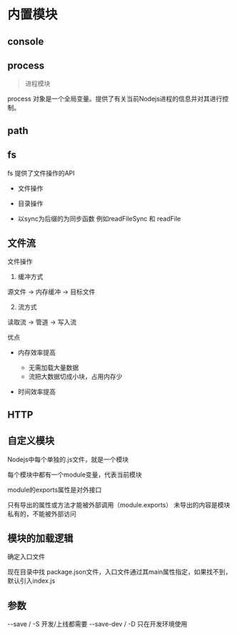 # 内置模块

## console

## process

> 进程模块

process 对象是一个全局变量。提供了有关当前Nodejs进程的信息并对其进行控制。

## path

## fs

fs 提供了文件操作的API

- 文件操作
- 目录操作

- 以sync为后缀的为同步函数 例如readFileSync 和 readFile

## 文件流

文件操作

1. 缓冲方式

源文件 -> 内存缓冲 -> 目标文件

2. 流方式

读取流 -> 管道 -> 写入流

优点

- 内存效率提高
  - 无需加载大量数据
  - 流把大数据切成小块，占用内存少

- 时间效率提高


## HTTP

## 自定义模块

Nodejs中每个单独的.js文件，就是一个模块

每个模块中都有一个module变量，代表当前模块

module的exports属性是对外接口

  只有导出的属性或方法才能被外部调用（module.exports）
  未导出的内容是模块私有的，不能被外部访问

## 模块的加载逻辑

确定入口文件

现在目录中找 package.json文件，入口文件通过其main属性指定，如果找不到，默认引入index.js

## 参数

--save / -S  开发/上线都需要
--save-dev / -D 只在开发环境使用 